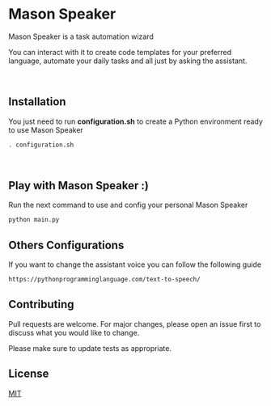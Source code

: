 # Mason Speaker

Mason Speaker is a task automation wizard

You can interact with it to create code templates for your preferred language, automate your daily tasks and all just by asking the assistant.

<br>

## Installation

You just need to run **configuration.sh** to create a Python environment ready to use Mason Speaker

```bash
. configuration.sh
```

<br>

## Play with Mason Speaker :)

Run the next command to use and config your personal Mason Speaker

```bash
python main.py
```

## Others Configurations

If you want to change the assistant voice you can follow the following guide

```bash
https://pythonprogramminglanguage.com/text-to-speech/
```

## Contributing

Pull requests are welcome. For major changes, please open an issue first to discuss what you would like to change.

Please make sure to update tests as appropriate.

## License

[MIT](https://choosealicense.com/licenses/mit/)
